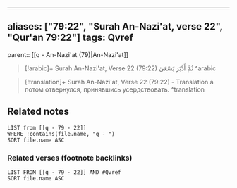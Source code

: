 
---
aliases: ["79:22", "Surah An-Nazi'at, verse 22", "Qur'an 79:22"]
tags: Qvref
---

parent:: [[q - An-Nazi'at (79)|An-Nazi'at]]

> [!arabic]+ Surah An-Nazi'at, Verse 22 (79:22)
> <span class="quran-arabic">ثُمَّ أَدْبَرَ يَسْعَىٰ</span>
^arabic

> [!translation]+ Surah An-Nazi'at, Verse 22 (79:22) - Translation
> а потом отвернулся, принявшись усердствовать.
^translation



## Related notes
```dataview
LIST from [[q - 79 - 22]]
WHERE !contains(file.name, "q - ")
SORT file.name ASC
```

### Related verses (footnote backlinks)
```dataview
LIST FROM [[q - 79 - 22]] AND #Qvref
SORT file.name ASC
```


